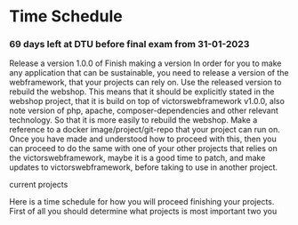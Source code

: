 # Time Schedule
### 69 days left at DTU before final exam from 31-01-2023

Release a version 1.0.0 of Finish making a version 
In order for you to make any application that can be sustainable, you need to release a version of the webframework, that your projects can rely on. Use the released version to rebuild the webshop. This means that it should be explicitly stated in the webshop project, that it is build on top of victorswebframework v1.0.0, also note version of php, apache, composer-dependencies and other relevant technology. So that it is more easily to rebuild the webshop. Make a reference to a docker image/project/git-repo that your project can run on. Once you have made and understood how to proceed with this, then you can proceed to do the same with one of your other projects that relies on the victorswebframework, maybe it is a good time to patch, and make updates to victorswebframework, before taking to use in another project. 





current projects 

Here is a time schedule for how you will proceed finishing your projects. First of all you should determine what projects is most important two you
